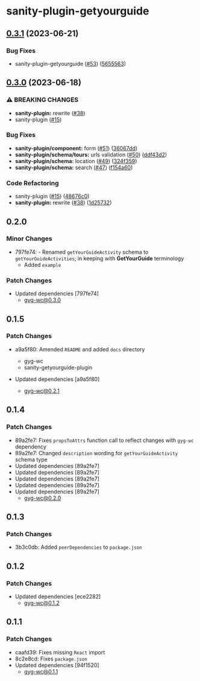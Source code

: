 # sanity-plugin-getyourguide

## [0.3.1](https://github.com/theisel/getyourguide/compare/sanity-plugin-getyourguide@0.3.0...sanity-plugin-getyourguide@0.3.1) (2023-06-21)

### Bug Fixes

- sanity-plugin-getyourguide ([#53](https://github.com/theisel/getyourguide/issues/53)) ([5655563](https://github.com/theisel/getyourguide/commit/5655563cc7b28aa782b22da6b846a1c3418fdd45))

## [0.3.0](https://github.com/theisel/getyourguide/compare/sanity-plugin-getyourguide@0.2.0...sanity-plugin-getyourguide@0.3.0) (2023-06-18)

### ⚠ BREAKING CHANGES

- **sanity-plugin:** rewrite ([#38](https://github.com/theisel/getyourguide/issues/38))
- sanity-plugin ([#15](https://github.com/theisel/getyourguide/issues/15))

### Bug Fixes

- **sanity-plugin/component:** form ([#51](https://github.com/theisel/getyourguide/issues/51)) ([36067dd](https://github.com/theisel/getyourguide/commit/36067dd612c6012d9a73f8382b2c52833b57e2a1))
- **sanity-plugin/schema/tours:** urls validation ([#50](https://github.com/theisel/getyourguide/issues/50)) ([ddf43d2](https://github.com/theisel/getyourguide/commit/ddf43d2001c54fe3432338849928d0fa0d6e5218))
- **sanity-plugin/schema:** location ([#49](https://github.com/theisel/getyourguide/issues/49)) ([324f359](https://github.com/theisel/getyourguide/commit/324f359245a130cffbcf390bca81cbfde045b1a0))
- **sanity-plugin/schema:** search ([#47](https://github.com/theisel/getyourguide/issues/47)) ([f154a60](https://github.com/theisel/getyourguide/commit/f154a6036fb81b36456d518d591107657a26d307))

### Code Refactoring

- sanity-plugin ([#15](https://github.com/theisel/getyourguide/issues/15)) ([48676c0](https://github.com/theisel/getyourguide/commit/48676c0d7744b7a8d43200628525f7200d16ed34))
- **sanity-plugin:** rewrite ([#38](https://github.com/theisel/getyourguide/issues/38)) ([1d25732](https://github.com/theisel/getyourguide/commit/1d25732de575db70426abe807b3494b077faf24c))

## 0.2.0

### Minor Changes

- 797fe74: - Renamed `getYourGuideActivity` schema to `getYourGuideActivities`; in keeping with **GetYourGuide** terminology
  - Added `example`

### Patch Changes

- Updated dependencies [797fe74]
  - gyg-wc@0.3.0

## 0.1.5

### Patch Changes

- a9a5f80: Amended `README` and added `docs` directory

  - gyg-wc
  - sanity-getyourguide-plugin

- Updated dependencies [a9a5f80]
  - gyg-wc@0.2.1

## 0.1.4

### Patch Changes

- 89a2fe7: Fixes `propsToAttrs` function call to reflect changes with `gyg-wc` dependency
- 89a2fe7: Changed `description` wording for `getYourGuideActivity` schema type
- Updated dependencies [89a2fe7]
- Updated dependencies [89a2fe7]
- Updated dependencies [89a2fe7]
- Updated dependencies [89a2fe7]
- Updated dependencies [89a2fe7]
  - gyg-wc@0.2.0

## 0.1.3

### Patch Changes

- 3b3c0db: Added `peerDependencies` to `package.json`

## 0.1.2

### Patch Changes

- Updated dependencies [ece2282]
  - gyg-wc@0.1.2

## 0.1.1

### Patch Changes

- caafd39: Fixes missing `React` import
- 8c2e8cd: Fixes `package.json`
- Updated dependencies [94f1520]
  - gyg-wc@0.1.1

